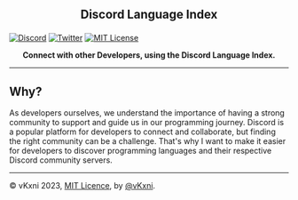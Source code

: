 ## <p align="center">Discord Language Index</p>

[![Discord](https://img.shields.io/discord/823720615965622323.svg?style=for-the-badge)](https://discord.gg/UDNcTrBagN)
[![Twitter](https://img.shields.io/badge/Twitter-1DA1F2?style=for-the-badge&logo=twitter&logoColor=white)](https://twitter.com/vkxni)
[![MIT License](https://img.shields.io/badge/license-MIT-blue.svg?style=for-the-badge)](https://github.com/alelievr/Mixture/blob/master/LICENSE)

<p align="center"> 
<strong>
Connect with other Developers, using the Discord Language Index.
</strong>
</p>

---

## Why?

As developers ourselves, we understand the importance of having a strong community to support and guide us in our programming journey. Discord is a popular platform for developers to connect and collaborate, but finding the right community can be a challenge. That's why I want to make it easier for developers to discover programming languages and their respective Discord community servers.

---

© vKxni 2023, [MIT Licence](/LICENSE), by [@vKxni](https://github.com/vKxni).
